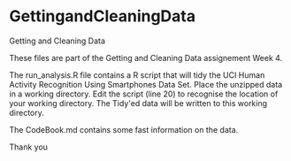 # GettingandCleaningData
Getting and Cleaning Data 



These files are part of the Getting and Cleaning Data assignement Week 4.

The run_analysis.R file contains a R script that will tidy the UCI Human Activity Recognition Using Smartphones Data Set.
Place the unzipped data in a working directory. Edit the script (line 20) to recognise the location of your working directory.
The Tidy'ed data will be written to this working directory.


The CodeBook.md contains some fast information on the data.

Thank you
